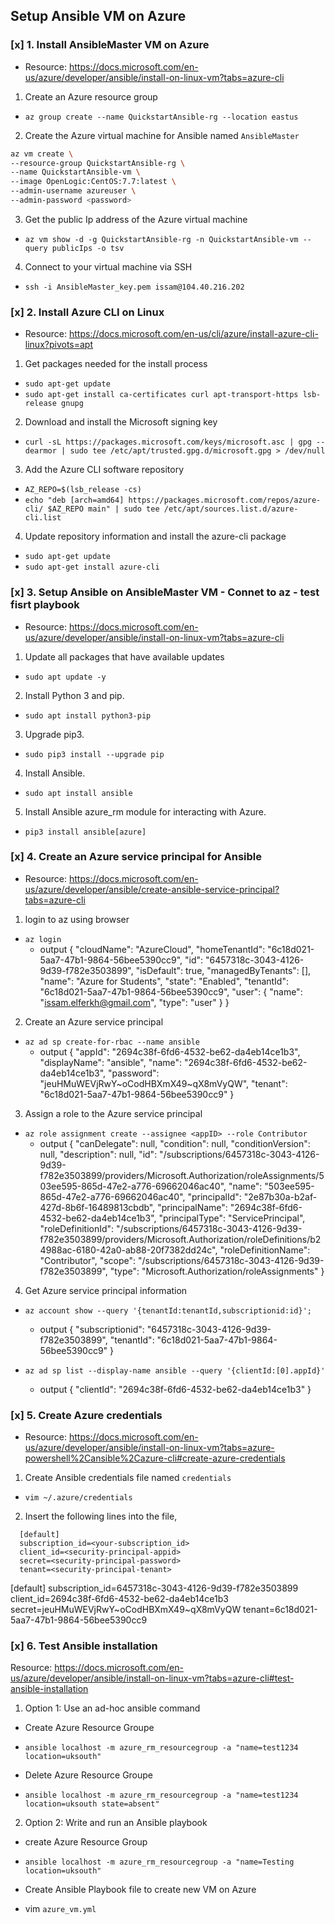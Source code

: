 ## Setup Ansible VM on Azure
### [x] 1. Install AnsibleMaster VM on Azure
- Resource: https://docs.microsoft.com/en-us/azure/developer/ansible/install-on-linux-vm?tabs=azure-cli

1. Create an Azure resource group
- `az group create --name QuickstartAnsible-rg --location eastus`

2. Create the Azure virtual machine for Ansible named `AnsibleMaster`
``` bash
az vm create \
--resource-group QuickstartAnsible-rg \
--name QuickstartAnsible-vm \
--image OpenLogic:CentOS:7.7:latest \
--admin-username azureuser \
--admin-password <password>
```

3. Get the public Ip address of the Azure virtual machine
- `az vm show -d -g QuickstartAnsible-rg -n QuickstartAnsible-vm --query publicIps -o tsv`

4. Connect to your virtual machine via SSH
- `ssh -i AnsibleMaster_key.pem issam@104.40.216.202`

### [x] 2. Install Azure CLI on Linux
- Resource: https://docs.microsoft.com/en-us/cli/azure/install-azure-cli-linux?pivots=apt

1. Get packages needed for the install process
- `sudo apt-get update`
- `sudo apt-get install ca-certificates curl apt-transport-https lsb-release gnupg`

2. Download and install the Microsoft signing key
- `curl -sL https://packages.microsoft.com/keys/microsoft.asc | gpg --dearmor | sudo tee /etc/apt/trusted.gpg.d/microsoft.gpg > /dev/null`

3. Add the Azure CLI software repository
- `AZ_REPO=$(lsb_release -cs)`
- `echo "deb [arch=amd64] https://packages.microsoft.com/repos/azure-cli/ $AZ_REPO main" | sudo tee /etc/apt/sources.list.d/azure-cli.list`

4. Update repository information and install the azure-cli package
- `sudo apt-get update`
- `sudo apt-get install azure-cli`

### [x] 3. Setup Ansible on AnsibleMaster VM - Connet to az - test fisrt playbook
- Resource: https://docs.microsoft.com/en-us/azure/developer/ansible/install-on-linux-vm?tabs=azure-cli

1. Update all packages that have available updates
- `sudo apt update -y`

2. Install Python 3 and pip.
- `sudo apt install python3-pip`

3. Upgrade pip3.
- `sudo pip3 install --upgrade pip`

4. Install Ansible.
- `sudo apt install ansible`

5. Install Ansible azure_rm module for interacting with Azure.
- `pip3 install ansible[azure]`

### [x] 4. Create an Azure service principal for Ansible
- Resource: https://docs.microsoft.com/en-us/azure/developer/ansible/create-ansible-service-principal?tabs=azure-cli
1. login to az using browser
- `az login`
  - output
  {
    "cloudName": "AzureCloud",
    "homeTenantId": "6c18d021-5aa7-47b1-9864-56bee5390cc9",
    "id": "6457318c-3043-4126-9d39-f782e3503899",
    "isDefault": true,
    "managedByTenants": [],
    "name": "Azure for Students",
    "state": "Enabled",
    "tenantId": "6c18d021-5aa7-47b1-9864-56bee5390cc9",
    "user": {
      "name": "issam.elferkh@gmail.com",
      "type": "user"
    }
  }

2. Create an Azure service principal
- ` az ad sp create-for-rbac --name ansible `
  - output
  {
    "appId": "2694c38f-6fd6-4532-be62-da4eb14ce1b3",
    "displayName": "ansible",
    "name": "2694c38f-6fd6-4532-be62-da4eb14ce1b3",
    "password": "jeuHMuWEVjRwY~oCodHBXmX49~qX8mVyQW",
    "tenant": "6c18d021-5aa7-47b1-9864-56bee5390cc9"
  }

3. Assign a role to the Azure service principal
- `az role assignment create --assignee <appID> --role Contributor`
  - output 
  {
    "canDelegate": null,
    "condition": null,
    "conditionVersion": null,
    "description": null,
    "id": "/subscriptions/6457318c-3043-4126-9d39-f782e3503899/providers/Microsoft.Authorization/roleAssignments/503ee595-865d-47e2-a776-69662046ac40",
    "name": "503ee595-865d-47e2-a776-69662046ac40",
    "principalId": "2e87b30a-b2af-427d-8b6f-16489813cbdb",
    "principalName": "2694c38f-6fd6-4532-be62-da4eb14ce1b3",
    "principalType": "ServicePrincipal",
    "roleDefinitionId": "/subscriptions/6457318c-3043-4126-9d39-f782e3503899/providers/Microsoft.Authorization/roleDefinitions/b24988ac-6180-42a0-ab88-20f7382dd24c",
    "roleDefinitionName": "Contributor",
    "scope": "/subscriptions/6457318c-3043-4126-9d39-f782e3503899",
    "type": "Microsoft.Authorization/roleAssignments"
  }

4. Get Azure service principal information
- `az account show --query '{tenantId:tenantId,subscriptionid:id}';`
  - output
  {
    "subscriptionid": "6457318c-3043-4126-9d39-f782e3503899",
    "tenantId": "6c18d021-5aa7-47b1-9864-56bee5390cc9"
  }

- `az ad sp list --display-name ansible --query '{clientId:[0].appId}'`
  - output
  {
    "clientId": "2694c38f-6fd6-4532-be62-da4eb14ce1b3"
  }

### [x] 5. Create Azure credentials
- Resource: https://docs.microsoft.com/en-us/azure/developer/ansible/install-on-linux-vm?tabs=azure-powershell%2Cansible%2Cazure-cli#create-azure-credentials

1. Create Ansible credentials file named `credentials`
- `vim ~/.azure/credentials`
2. Insert the following lines into the file, 
```
  [default]
  subscription_id=<your-subscription_id>
  client_id=<security-principal-appid>
  secret=<security-principal-password>
  tenant=<security-principal-tenant>
```

[default]
subscription_id=6457318c-3043-4126-9d39-f782e3503899
client_id=2694c38f-6fd6-4532-be62-da4eb14ce1b3
secret=jeuHMuWEVjRwY~oCodHBXmX49~qX8mVyQW
tenant=6c18d021-5aa7-47b1-9864-56bee5390cc9

### [x] 6. Test Ansible installation
Resource: https://docs.microsoft.com/en-us/azure/developer/ansible/install-on-linux-vm?tabs=azure-cli#test-ansible-installation

1. Option 1: Use an ad-hoc ansible command
- Create Azure Resource Groupe
- `ansible localhost -m azure_rm_resourcegroup -a "name=test1234 location=uksouth"`

- Delete Azure Resource Groupe
- `ansible localhost -m azure_rm_resourcegroup -a "name=test1234 location=uksouth state=absent"`

2. Option 2: Write and run an Ansible playbook
- create Azure Resource Group
- `ansible localhost -m azure_rm_resourcegroup -a "name=Testing location=uksouth"`

- Create Ansible Playbook file to create new VM on Azure
- vim `azure_vm.yml`


